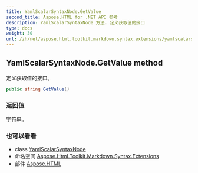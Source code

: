 ```yaml
---
title: YamlScalarSyntaxNode.GetValue
second_title: Aspose.HTML for .NET API 参考
description: YamlScalarSyntaxNode 方法. 定义获取值的接口
type: docs
weight: 30
url: /zh/net/aspose.html.toolkit.markdown.syntax.extensions/yamlscalarsyntaxnode/getvalue/
---
```

## YamlScalarSyntaxNode.GetValue method

定义获取值的接口。

```csharp
public string GetValue()
```

### 返回值

字符串。

### 也可以看看

* class [YamlScalarSyntaxNode](../)
* 命名空间 [Aspose.Html.Toolkit.Markdown.Syntax.Extensions](../../yamlscalarsyntaxnode/)
* 部件 [Aspose.HTML](../../../)


